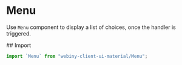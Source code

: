 # Menu

Use `Menu` component to display a list of choices, once the handler is triggered.

## Import
```js
import `Menu` from "webiny-client-ui-material/Menu";
```